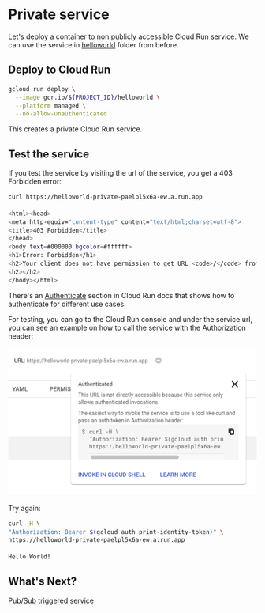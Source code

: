 # Private service

Let's deploy a container to non publicly accessible Cloud Run service. We can use the service in [helloworld](../helloworld) folder from before.

## Deploy to Cloud Run

```bash
gcloud run deploy \
  --image gcr.io/${PROJECT_ID}/helloworld \
  --platform managed \
  --no-allow-unauthenticated
```
This creates a private Cloud Run service.

## Test the service

If you test the service by visiting the url of the service, you get a 403 Forbidden error:

```bash
curl https://helloworld-private-paelpl5x6a-ew.a.run.app

<html><head>
<meta http-equiv="content-type" content="text/html;charset=utf-8">
<title>403 Forbidden</title>
</head>
<body text=#000000 bgcolor=#ffffff>
<h1>Error: Forbidden</h1>
<h2>Your client does not have permission to get URL <code>/</code> from this server.</h2>
<h2></h2>
</body></html>
```

There's an [Authenticate](https://cloud.google.com/run/docs/authenticating/overview) section in Cloud Run docs that shows how to authenticate for different use cases. 

For testing, you can go to the Cloud Run console and under the service url, you can see an example on how to call the service with the Authorization header:

![Cloud Run Console](./images/cloud-run-console-private.png)

Try again:

```bash
curl -H \
"Authorization: Bearer $(gcloud auth print-identity-token)" \
https://helloworld-private-paelpl5x6a-ew.a.run.app

Hello World!
```

## What's Next?

[Pub/Sub triggered service](pubsub.md)
